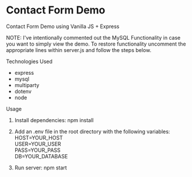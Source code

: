 # Contact Form Demo
Contact Form Demo using Vanilla JS + Express

NOTE: I've intentionally commented out the MySQL Functionality in case you want to simply view the demo. To restore functionality uncomment the appropriate lines within server.js and follow the steps below.

Technologies Used
- express
- mysql
- multiparty
- dotenv
- node


Usage  
1. Install dependencies: npm install  
  
2. Add an .env file in the root directory with the following variables:   
HOST=YOUR_HOST  
USER=YOUR_USER  
PASS=YOUR_PASS  
DB=YOUR_DATABASE  
3. Run server: npm start
